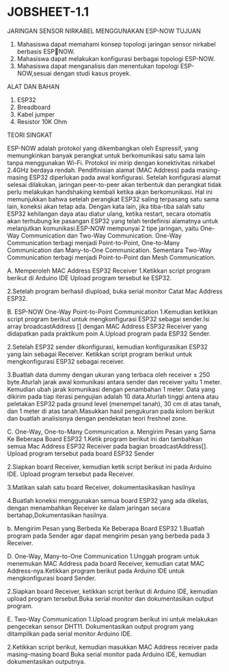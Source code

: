 # JOBSHEET-1.1

JARINGAN SENSOR NIRKABEL MENGGUNAKAN ESP-NOW
TUJUAN

1) Mahasiswa dapat memahami konsep topologi jaringan sensor nirkabel berbasis ESPNOW.
2) Mahasiswa dapat melakukan konfigurasi berbagai topologi ESP-NOW.
3) Mahasiswa dapat menganalisis dan menentukan topologi ESP-NOW,sesuai dengan studi kasus proyek.

ALAT DAN BAHAN

1) ESP32
2) Breadboard
3) Kabel jumper
4) Resistor 10K Ohm

TEORI SINGKAT

ESP-NOW adalah protokol yang dikembangkan oleh Espressif, yang memungkinkan banyak perangkat untuk berkomunikasi satu sama lain tanpa menggunakan Wi-Fi. Protokol ini mirip dengan konektivitas nirkabel 2.4GHz berdaya rendah. Pendifinisian alamat (MAC Address) pada masing-masing ESP32 diperlukan pada awal konfigurasi. Setelah konfigurasi alamat selesai dilakukan, jaringan peer-to-peer akan terbentuk dan perangkat tidak perlu melakukan handshaking kembali ketika akan berkomunikasi. Hal ini memunjukkan bahwa setelah perangkat ESP32 saling terpasang satu sama lain, koneksi akan tetap ada. Dengan kata lain, jika tiba-tiba salah satu ESP32 kehilangan daya atau diatur ulang, ketika restart, secara otomatis akan terhubung ke pasangan ESP32 yang telah terdefinisi alamatnya untuk melanjutkan komunikasi.ESP-NOW mempunyai 2 tipe jaringan, yaitu One-Way Communication dan Two-Way Communication. One-Way Communication terbagi menjadi Point-to-Point, One-to-Many Communication dan Many-to-One Communication. Sementara Two-Way Communication terbagi menjadi Point-to-Point dan Mesh Communication.

A. Memperoleh MAC Address ESP32 Receiver
1.Ketikkan script program berikut di Arduino IDE Upload program tersebut ke ESP32.

2.Setelah program berhasil diupload, buka serial monitor Catat Mac Address ESP32.

B. ESP-NOW One-Way Point-to-Point Communication
1.Kemudian ketikkan script program berikut untuk mengkonfigurasi ESP32 sebagai sender.Isi array broadcastAddress [] dengan MAC Address ESP32 Receiver yang didapatkan pada praktikum poin A.Upload program pada ESP32 Sender.

2.Setelah ESP32 sender dikonfigurasi, kemudian konfigurasikan ESP32 yang lain sebagai Receiver. Ketikkan script program berikut untuk mengkonfigurasi ESP32 sebagai receiver.

3.Buatlah data dummy dengan ukuran yang terbaca oleh receiver ± 250 byte.Aturlah jarak awal komunikasi antara sender dan receiver yaitu 1 meter. Kemudian ubah 
jarak komunikasi dengan penambahan 1 meter. Data yang dikirim pada tiap iterasi pengujian adalah 10 data.Aturlah tinggi antena atau peletakan ESP32 pada ground level (menempel tanah), 30 cm di atas tanah, dan 1 meter di atas tanah.Masukkan hasil pengukuran pada kolom berikut dan buatlah analisisnya dengan pendekatan teori freshnel zone.

C. One-Way, One-to-Many Communication 
  a. Mengirim Pesan yang Sama Ke Beberapa Board ESP32
1.Ketik program berikut ini dan tambahkan semua Mac Address ESP32 Receiver pada bagian broadcastAddress[]. Upload program tersebut pada board ESP32 Sender

2.Siapkan board Receiver, kemudian ketik script berikut ini pada Arduino IDE. Upload program tersebut pada Receiver.

3.Matikan salah satu board Receiver, dokumentasikasikan hasilnya

4.Buatlah koneksi menggunakan semua board ESP32 yang ada dikelas, dengan menambahkan Receiver ke dalam jaringan secara bertahap,Dokumentasikan hasilnya.

  b. Mengirim Pesan yang Berbeda Ke Beberapa Board ESP32
 1.Buatlah program pada Sender agar dapat mengirim pesan yang berbeda pada 3 Receiver.
 
 D. One-Way, Many-to-One Communication 
 1.Unggah program untuk menemukan MAC Address pada board Receiver, kemudian catat MAC Address-nya.Ketikkan program berikut pada Arduino IDE untuk mengkonfigurasi board Sender.
 
 2.Siapkan board Receiver, ketikkan script berikut di Arduino IDE, kemudian upload program tersebut.Buka serial monitor dan dokumentasikan output program.

 E. Two-Way Communication
 1.Upload program berikut ini untuk melakukan pengecekan sensor DHT11. Dokumentasikan output program yang ditampilkan pada serial monitor Arduino IDE.
 
 2.Ketikkan script berikut, kemudian masukkan MAC Address receiver pada masing-masing board Buka serial monitor pada Arduino IDE, kemudian dokumentasikan outputnya.

